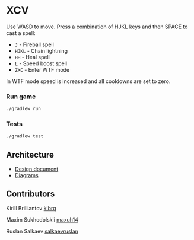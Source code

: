 # XCV

Use WASD to move. Press a combination of HJKL keys and then SPACE to cast a spell:
* `J` - Fireball spell
* `HJKL` - Chain lightning
* `HH` - Heal spell
* `L` - Speed boost spell
* `ZXC` - Enter WTF mode

In WTF mode speed is increased and all cooldowns are set to zero.


### Run game

```bash
./gradlew run
```

### Tests

```bash
./gradlew test
```

Architecture
----
- [Design document](https://docs.google.com/document/d/1QqwoZj0K42nyamNhSfQ_2WnOqvsAzywG9hKymnePOlI/edit?usp=sharing)
- [Diagrams](https://drive.google.com/drive/folders/1Qxy9MDED6X2xQ6ToKZKjNG6f96sCDFG0?usp=sharing)

## Contributors

Kirill Brilliantov [kibrq](https://github.com/kibrq)

Maxim Sukhodolskii [maxuh14](https://github.com/maxuh14)

Ruslan Salkaev [salkaevruslan](https://github.com/salkaevruslan)
